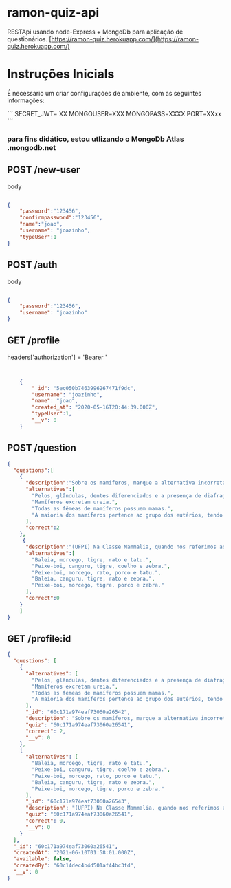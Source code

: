 # ramon-quiz-api
RESTApi usando node-Express + MongoDb para aplicação de questionários.
[https://ramon-quiz.herokuapp.com/](https://ramon-quiz.herokuapp.com/)
# Instruções Inicials
É necessario um criar configurações
de ambiente, com as seguintes informações:

´´´
SECRET_JWT= XX
MONGOUSER=XXX
MONGOPASS=XXXX
PORT=XXxx
´´´
 
 ### para fins didático, estou utlizando o MongoDb Atlas .mongodb.net

 ## POST /new-user
body
```json

{
	"password":"123456",
	"confirmpassword":"123456",
	"name":"joao",
	"username": "joazinho",
    "typeUser":1
}
```
## POST /auth
body
```json

{
	"password":"123456",
	"username": "joazinho"
}
```
## GET /profile
headers['authorization'] = 'Bearer <token>'
```json


	{
        "_id": "5ec050b7463996267471f9dc",
        "username": "joazinho",
        "name": "joao",
        "created_at": "2020-05-16T20:44:39.000Z",
        "typeUser":1,
        "__v": 0
    }
```
## POST /question
```json
{
  "questions":[
    {
      "description":"Sobre os mamíferos, marque a alternativa incorreta:",	
      "alternatives":[
        "Pelos, glândulas, dentes diferenciados e a presença de diafragma caracterizam os mamíferos.",
        "Mamíferos excretam ureia.",
        "Todas as fêmeas de mamíferos possuem mamas.",
        "A maioria dos mamíferos pertence ao grupo dos eutérios, tendo como principal característica a presença de placenta bem desenvolvida e duradoura."
      ],
      "correct":2
    },
     {
      "description":"(UFPI) Na Classe Mammalia, quando nos referimos aos cetáceos, quirópteros, carnívoros, roedores e edentados, estamos falando dos seguintes animais:",
      "alternatives":[
        "Baleia, morcego, tigre, rato e tatu.",
        "Peixe-boi, canguru, tigre, coelho e zebra.",
        "Peixe-boi, morcego, rato, porco e tatu.",
        "Baleia, canguru, tigre, rato e zebra.",
        "Peixe-boi, morcego, tigre, porco e zebra."
      ],
      "correct":0
    }
    ]
}
```
## GET /profile:id
```json
{
  "questions": [
    {
      "alternatives": [
        "Pelos, glândulas, dentes diferenciados e a presença de diafragma caracterizam os mamíferos.",
        "Mamíferos excretam ureia.",
        "Todas as fêmeas de mamíferos possuem mamas.",
        "A maioria dos mamíferos pertence ao grupo dos eutérios, tendo como principal característica a presença de placenta bem desenvolvida e duradoura."
      ],
      "_id": "60c171a974eaf73060a26542",
      "description": "Sobre os mamíferos, marque a alternativa incorreta:",
      "quiz": "60c171a974eaf73060a26541",
      "correct": 2,
      "__v": 0
    },
    {
      "alternatives": [
        "Baleia, morcego, tigre, rato e tatu.",
        "Peixe-boi, canguru, tigre, coelho e zebra.",
        "Peixe-boi, morcego, rato, porco e tatu.",
        "Baleia, canguru, tigre, rato e zebra.",
        "Peixe-boi, morcego, tigre, porco e zebra."
      ],
      "_id": "60c171a974eaf73060a26543",
      "description": "(UFPI) Na Classe Mammalia, quando nos referimos aos cetáceos, quirópteros, carnívoros, roedores e edentados, estamos falando dos seguintes animais:",
      "quiz": "60c171a974eaf73060a26541",
      "correct": 0,
      "__v": 0
    }
  ],
  "_id": "60c171a974eaf73060a26541",
  "createdAt": "2021-06-10T01:58:01.000Z",
  "available": false,
  "createdBy": "60c14dec4b4d501af44bc3fd",
  "__v": 0
}
```
